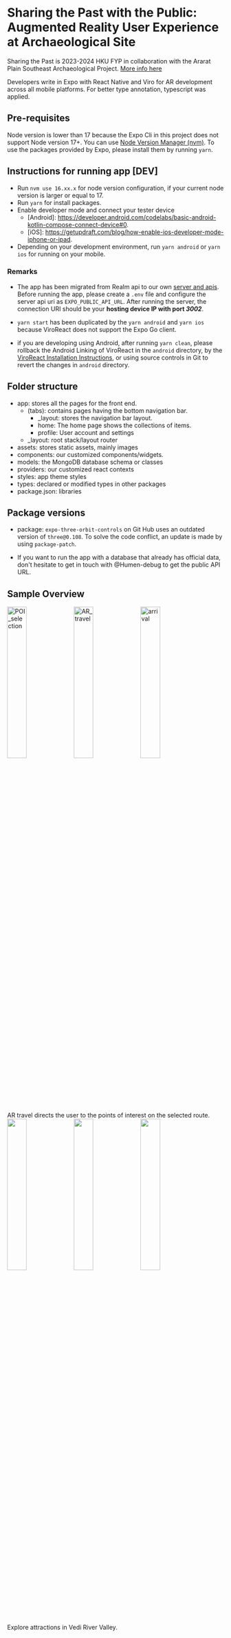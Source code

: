 # Sharing the Past with the Public: Augmented Reality User Experience at Archaeological Site

Sharing the Past is 2023-2024 HKU FYP in collaboration with the Ararat Plain Southeast Archaeological Project. [More info here](https://wp2023.cs.hku.hk/fyp23051/)

Developers write in Expo with React Native and Viro for AR development across all mobile platforms. For better type annotation, typescript was applied.

## Pre-requisites

Node version is lower than 17 because the Expo Cli in this project does not support Node version 17+. You can use [Node Version Manager (nvm)](https://www.freecodecamp.org/news/node-version-manager-nvm-install-guide/). To use the packages provided by Expo, please install them by running `yarn`.

## Instructions for running app [DEV]

- Run `nvm use 16.xx.x` for node version configuration, if your current node version is larger or equal to 17.
- Run `yarn` for install packages.
- Enable developer mode and connect your tester device
  - [Android]: <https://developer.android.com/codelabs/basic-android-kotlin-compose-connect-device#0>.
  - [iOS]: <https://getupdraft.com/blog/how-enable-ios-developer-mode-iphone-or-ipad>.
- Depending on your development environment, run `yarn android` or `yarn ios` for running on your mobile.

### Remarks

- The app has been migrated from Realm api to our own [server and apis](https://github.com/Humen-debug/XR-archaeology-server/tree/main). Before running the app, please create a `.env` file and configure the server api uri as `EXPO_PUBLIC_API_URL`. After running the server, the connection URI should be your **hosting device IP with port _3002_**.

- `yarn start` has been duplicated by the `yarn android` and `yarn ios` because ViroReact does not support the Expo Go client.

- if you are developing using Android, after running `yarn clean`, please rollback the Android Linking of ViroReact in the `android` directory, by the [ViroReact Installation Instructions](https://viro-community.readme.io/docs/installation-instructions), or using source controls in Git to revert the changes in `android` directory.

## Folder structure

- app: stores all the pages for the front end.
  - (tabs): contains pages having the bottom navigation bar.
    - \_layout: stores the navigation bar layout.
    - home: The home page shows the collections of items.
    - profile: User account and settings
  - \_layout: root stack/layout router
- assets: stores static assets, mainly images
- components: our customized components/widgets.
- models: the MongoDB database schema or classes
- providers: our customized react contexts
- styles: app theme styles
- types: declared or modified types in other packages
- package.json: libraries

## Package versions

- package: `expo-three-orbit-controls` on Git Hub uses an outdated version of `three@0.108`. To solve the code conflict, an update is made by using `package-patch`.

- If you want to run the app with a database that already has official data, don't hesitate to get in touch with @Humen-debug to get the public API URL.

## Sample Overview

<img src="https://github.com/Humen-debug/XR-archaeology-app/assets/70459494/1e0d045f-a1e3-4ad8-9a31-bc7277081bee.png" data-canonical-src="https://github.com/Humen-debug/XR-archaeology-app/assets/70459494/1e0d045f-a1e3-4ad8-9a31-bc7277081bee.png" width="30%" alt="POI_selection"/>
<img src="https://github.com/Humen-debug/XR-archaeology-app/assets/70459494/ce90798f-7193-415f-876b-1f7d7b2add05" data-canonical-src="https://github.com/Humen-debug/XR-archaeology-app/assets/70459494/ce90798f-7193-415f-876b-1f7d7b2add05" width="30%" alt="AR_travel"/>
<img width="30%" alt="arrival" src="https://github.com/Humen-debug/XR-archaeology-app/assets/70459494/fa0b0fd2-6b37-4212-a17a-87aaf2f587e5">
<br/>
AR travel directs the user to the points of interest on the selected route.
<br/>

<img width="30%" src="https://github.com/Humen-debug/XR-archaeology-app/assets/70459494/51ee891f-0d39-4d9c-b833-5ae900c16e6e"/>
<img width="30%" src="https://github.com/Humen-debug/XR-archaeology-app/assets/70459494/ef406331-694d-4812-bcd2-08980947a3c1"/>
<img width="30%" src="https://github.com/Humen-debug/XR-archaeology-app/assets/70459494/9ff9306f-b15c-48e2-b226-f6a7a2806324"/>
<br/>
Explore attractions in Vedi River Valley.
<br/>


